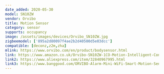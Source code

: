```yaml
---
date_added: 2020-05-30
model: SN10ZW
vendor: Orvibo
title: Motion Sensor
category: sensor
supports: occupancy
image: /assets/images/devices/Orvibo_SN10ZW.jpg
zigbeemodel: ['895a2d80097f4ae2b2d40500d5e03dcc']
compatible: [deconz,z2m,zha]
mlink: https://www.orvibo.com/en/product/bodysensor.html
link: https://www.amazon.co.uk/Orvibo-SN10ZW-1CO-Motion-Intelligent-Control/dp/B07BS2S2RX
link2: https://www.aliexpress.com/item/32840967995.html
link3: https://www.banggood.com/ORVIBO-Alarm-Mini-WiFi-Smart-Motion-Sensor-PIR-Home-System-Remote-Control-p-1027135.html
---
```

